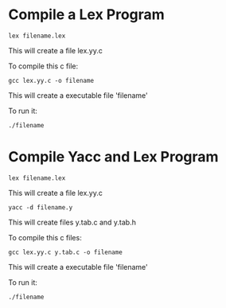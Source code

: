 # Compile a Lex Program 

```
lex filename.lex
```
This will create a file lex.yy.c

To compile this c file:
```
gcc lex.yy.c -o filename
```
This will create a executable file 'filename'

To run it:
```
./filename
```

# Compile Yacc and Lex Program 

```
lex filename.lex
```
This will create a file lex.yy.c

```
yacc -d filename.y
```
This will create files y.tab.c and y.tab.h

To compile this c files:
```
gcc lex.yy.c y.tab.c -o filename
```
This will create a executable file 'filename'

To run it:
```
./filename
```
